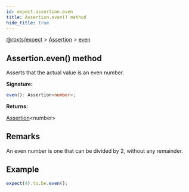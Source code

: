 ```yaml
---
id: expect.assertion.even
title: Assertion.even() method
hide_title: true
---
```


[@rbxts/expect](./expect.md) &gt; [Assertion](./expect.assertion.md) &gt; [even](./expect.assertion.even.md)

## Assertion.even() method

Asserts that the actual value is an even number.

**Signature:**

```typescript
even(): Assertion<number>;
```
**Returns:**

[Assertion](./expect.assertion.md)<!-- -->&lt;number&gt;

## Remarks

An even number is one that can be divided by 2, without any remainder.

## Example


```ts
expect(4).to.be.even();
```
